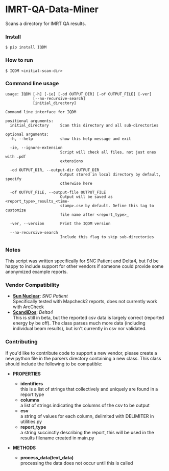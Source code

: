 # IMRT-QA-Data-Miner
Scans a directory for IMRT QA results.

### Install
~~~~
$ pip install IQDM
~~~~

### How to run
~~~~
$ IQDM <initial-scan-dir>
~~~~

### Command line usage
~~~~
usage: IQDM [-h] [-ie] [-od OUTPUT_DIR] [-of OUTPUT_FILE] [-ver]
            [--no-recursive-search]
            [initial_directory]

Command line interface for IQDM

positional arguments:
  initial_directory     Scan this directory and all sub-directories

optional arguments:
  -h, --help            show this help message and exit  
                        
  -ie, --ignore-extension
                        Script will check all files, not just ones with .pdf
                        extensions  
                        
  -od OUTPUT_DIR, --output-dir OUTPUT_DIR
                        Output stored in local directory by default, specify
                        otherwise here  
                        
  -of OUTPUT_FILE, --output-file OUTPUT_FILE
                        Output will be saved as <report_type>_results_<time-
                        stamp>.csv by default. Define this tag to customize
                        file name after <report_type>_  
                        
  -ver, --version       Print the IQDM version  
  
  --no-recursive-search
                        Include this flag to skip sub-directories
~~~~

### Notes
This script was written specifically for SNC Patient and Delta4, but I'd be happy to include support for other vendors 
if someone could provide some anonymized example reports.

### Vendor Compatibility
* **[Sun Nuclear](http://sunnuclear.com)**: *SNC Patient*  
Specifically tested with Mapcheck2 reports, does not currently work with ArcCheck  
* **[ScandiDos](http://scandidos.com)**: *Delta4*  
This is still in beta, but the reported csv data is largely correct (reported energy by be off). The class parses much 
more data (including individual beam results), but isn't currently in csv nor validated.


### Contributing
If you'd like to contribute code to support a new vendor, please create a new python file in the parsers directory 
containing a new class. This class should include the following to be compatible:

* **PROPERTIES**
    * **identifiers**  
    this is a list of strings that collectively and uniquely are found in a report type
    * **columns**  
    a list of strings indicating the columns of the csv to be output
    * **csv**  
    a string of values for each column, delimited with DELIMITER in utilities.py
    * **report_type**  
    a string succinctly describing the report, this will be used in the results filename created in main.py

* **METHODS**
    * **process_data(text_data)**  
    processing the data does not occur until this is called

